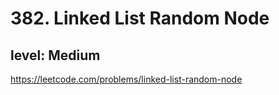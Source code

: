 # 382. Linked List Random Node
## level: Medium

https://leetcode.com/problems/linked-list-random-node
